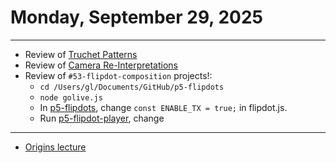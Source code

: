 # Monday, September 29, 2025

---

* Review of [Truchet Patterns](https://openprocessing.org/class/100952/#/c/101942)
* Review of [Camera Re-Interpretations](https://openprocessing.org/class/100952/#/c/101930)
* Review of `#53-flipdot-composition` projects!: 
	* `cd /Users/gl/Documents/GitHub/p5-flipdots`
	* `node golive.js`
	* In [p5-flipdots](https://openprocessing.org/sketch/2405498), change `const ENABLE_TX = true;` in flipdot.js.
	* Run [p5-flipdot-player](https://openprocessing.org/sketch/2490477), change

---

* [Origins lecture](https://github.com/golanlevin/60-212/blob/main/lectures/origins.md)